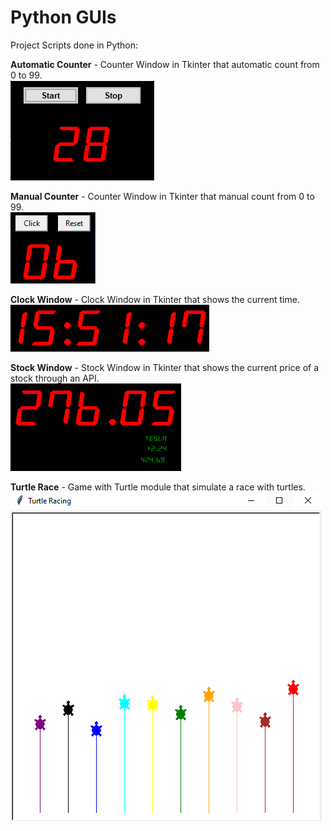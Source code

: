 # Python GUIs

Project Scripts done in Python:

**Automatic Counter** - Counter Window in Tkinter that automatic count from 0 to 99.  
![AutomaticCounter](AutomaticCounter.PNG)

**Manual Counter** - Counter Window in Tkinter that manual count from 0 to 99.  
![ManualCounter](ManualCounter.PNG)

**Clock Window** - Clock Window in Tkinter that shows the current time.  
![ClockWindow](ClockWindow.png)

**Stock Window** - Stock Window in Tkinter that shows the current price of a stock through an API.  
![StockWindow](StockWindow.PNG)

**Turtle Race** - Game with Turtle module that simulate a race with turtles.  
![TurtleRace](TurtleRace.PNG)
